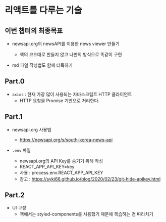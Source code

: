 # 리액트를 다루는 기술

## 이번 챕터의 최종목표

- newsapi.org의 newsAPI를 이용한 news viewer 만들기

  - 책의 코드대로 만들지 않고 나만의 방식으로 똑같이 구현

- md 파일 작성법도 함께 터득하기

## Part.0

- `axios` : 현재 가장 많이 사용되는 자바스크립트 HTTP 클라이언트
  - HTTP 요청을 Promise 기반으로 처리한다.

## Part.1

- newsapi.org 사용법

  - https://newsapi.org/s/south-korea-news-api

- `.env` 파일
  - newsapi.org의 API Key를 숨기기 위해 작성
  - REACT_APP_API_KEY=key
  - 사용 : process.env.REACT_APP_API_KEY
  - 참고 : https://syki66.github.io/blog/2020/02/23/git-hide-apikey.html

## Part.2

- UI 구성
  - 책에서는 styled-components를 사용했기 때문에 복습하는 겸 따라치기
